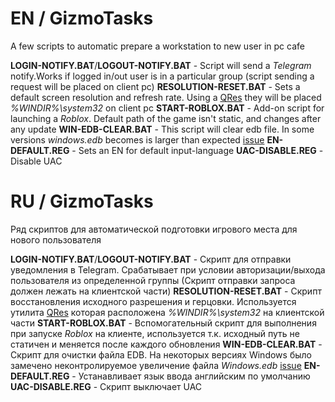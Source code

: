 # EN / GizmoTasks
A few scripts to automatic prepare a workstation to new user in pc cafe

**LOGIN-NOTIFY.BAT**/**LOGOUT-NOTIFY.BAT** - Script will send a *Telegram* notify.Works if logged in/out user is in a particular group (script sending a request will be placed on client pc)
**RESOLUTION-RESET.BAT** - Sets a default screen resolution and refresh rate. Using a [QRes](https://github.com/Xcraft-Inc/QRes) they will be placed *%WINDIR%\system32* on client pc
**START-ROBLOX.BAT** - Add-on script for launching a *Roblox*. Default path of the game isn't static, and changes after any update 
**WIN-EDB-CLEAR.BAT** - This script will clear edb file. In some versions *windows.edb* becomes is larger than expected [issue](https://learn.microsoft.com/ru-ru/troubleshoot/windows-client/shell-experience/larger-windowsdotedb-file)
**EN-DEFAULT.REG** - Sets an EN for default input-language 
**UAC-DISABLE.REG** - Disable UAC


# RU / GizmoTasks
Ряд скриптов для автоматической подготовки игрового места для нового пользователя

**LOGIN-NOTIFY.BAT**/**LOGOUT-NOTIFY.BAT** - Скрипт для отправки уведомления в Telegram. Срабатывает при условии авторизации/выхода пользователя из определенной группы (Скрипт отправки запроса должен лежать на клиентской части)
**RESOLUTION-RESET.BAT** - Скрипт восстановления исходного разрешения и герцовки. Используется утилита [QRes](https://github.com/Xcraft-Inc/QRes) которая расположена *%WINDIR%\system32* на клиентской части
**START-ROBLOX.BAT** - Вспомогательный скрипт для выполнения при запуске *Roblox* на клиенте, используется т.к. исходный путь не статичен и меняется после каждого обновления
**WIN-EDB-CLEAR.BAT** - Скрипт для очистки файла EDB. На некоторых версиях Windows было замечено неконтролируемое увеличение файла *Windows.edb* [issue](https://learn.microsoft.com/ru-ru/troubleshoot/windows-client/shell-experience/larger-windowsdotedb-file)
**EN-DEFAULT.REG** - Устанавливает язык ввода английским по умолчанию
**UAC-DISABLE.REG** - Скрипт выключает UAC 

